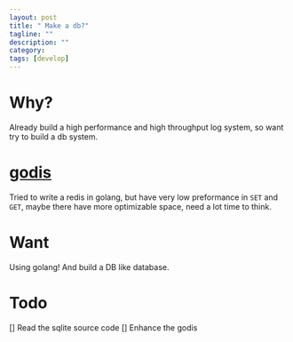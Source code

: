 ```yaml
---
layout: post
title: " Make a db?"
tagline: ""
description: ""
category: 
tags: [develop]
---
```


# Why?
Already build a high performance and high throughput log system, so want try to build a db system.

# [godis](http://godis.io)
Tried to write a redis in golang, but have very low preformance in `SET` and `GET`, maybe there have more optimizable space, need a lot time to think.

# Want
Using golang! And build a DB like database.

# Todo
[] Read the sqlite source code
[] Enhance the godis
